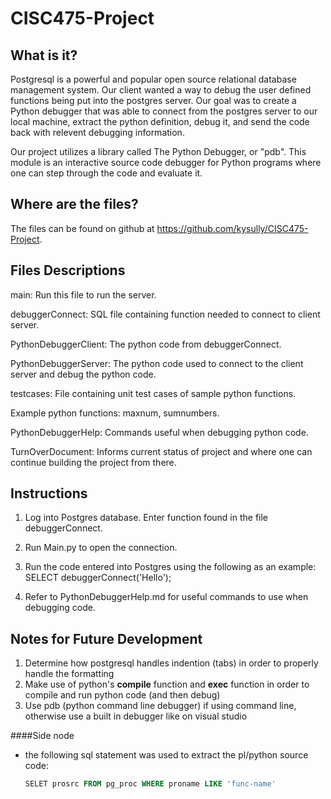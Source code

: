 # CISC475-Project

What is it?
-----------
Postgresql is a powerful and popular open source relational database management system. Our client wanted a way to debug the user defined functions being put into the postgres server. Our goal was to create a Python debugger that was able to connect from the postgres server to our local machine, extract the python definition, debug it, and send the code back with relevent debugging information.

Our project utilizes a library called The Python Debugger, or "pdb". This module is an interactive source code debugger for Python programs where one can step through the code and evaluate it.

Where are the files?
--------------------
The files can be found on github at https://github.com/kysully/CISC475-Project.

Files Descriptions
------------------
main: Run this file to run the server.

debuggerConnect: SQL file containing function needed to connect to client server.

PythonDebuggerClient: The python code from debuggerConnect.

PythonDebuggerServer: The python code used to connect to the client server and debug the python code.

testcases: File containing unit test cases of sample python functions.

Example python functions: maxnum, sumnumbers.

PythonDebuggerHelp: Commands useful when debugging python code.

TurnOverDocument: Informs current status of project and where one can continue building the project from there.

Instructions
------------
1) Log into Postgres database. Enter function found in the file debuggerConnect.

2) Run Main.py to open the connection.

3) Run the code entered into Postgres using the following as an example:
    SELECT debuggerConnect('Hello');

4) Refer to PythonDebuggerHelp.md for useful commands to use when debugging code.

Notes for Future Development
----------------------------
1) Determine how postgresql handles indention (tabs) in
   order to properly handle the formatting
2) Make use of python's **compile** function and **exec** function
   in order to compile and run python code (and then debug)
3) Use pdb (python command line debugger) if using command line,
   otherwise use a built in debugger like on visual studio

####Side node
- the following sql statement was used to extract the pl/python
  source code:
  ```sql
  SELET prosrc FROM pg_proc WHERE proname LIKE 'func-name'
  ```